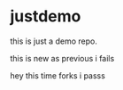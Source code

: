 # justdemo
this is just a demo repo.

this is new as previous i fails


hey this time forks i passs
